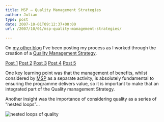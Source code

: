 ```yaml
---
title: MSP – Quality Management Strategies
author: Julian
type: post
date: 2007-10-01T09:12:37+00:00
url: /2007/10/01/msp-quality-management-strategies/

---
```

On [my other blog][1] I’ve been posting my process as I worked through the creation of a [Quality Management Strategy][2].

[Post 1][3] [Post 2][4] [Post 3][5] [Post 4][6] [Post 5][7]

One key learning point was that the management of benefits, whilst considered by [MSP][8] <font color="#0000ff"></font>as a separate activity, is absolutely fundamental to ensuring the programme delivers value, so it is important to make that an integrated part of the Quality management Strategy.

Another insight was the importance of considering quality as a series of “nested loops”…

<img src="https://www.synesthesia.co.uk/msp/wp-content/uploads/nested-loops-of-quality.png" alt="nested loops of quality" border="0" />

 [1]: https://www.synesthesia.co.uk/msp/
 [2]: https://synesthesia.co.uk/msp/wiki/QualityManagementStrategy
 [3]: https://www.synesthesia.co.uk/msp/2007/09/25/quality-management-strategies-1/
 [4]: https://www.synesthesia.co.uk/msp/2007/09/25/quality-management-strategies-2/
 [5]: https://www.synesthesia.co.uk/msp/2007/09/25/quality-management-strategies-3/
 [6]: https://www.synesthesia.co.uk/msp/2007/09/25/quality-management-strategies-4/
 [7]: https://www.synesthesia.co.uk/msp/2007/09/26/quality-management-strategies-5/
 [8]: https://synesthesia.co.uk/msp/wiki/MSP